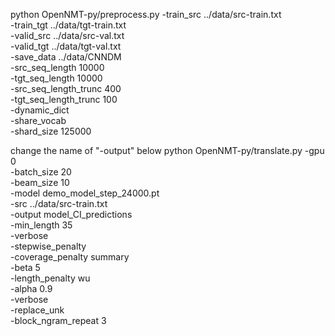 python OpenNMT-py/preprocess.py -train_src ../data/src-train.txt \
                     -train_tgt ../data/tgt-train.txt \
                     -valid_src ../data/src-val.txt \
                     -valid_tgt ../data/tgt-val.txt \
                     -save_data ../data/CNNDM \
                     -src_seq_length 10000 \
                     -tgt_seq_length 10000 \
                     -src_seq_length_trunc 400 \
                     -tgt_seq_length_trunc 100 \
                     -dynamic_dict \
                     -share_vocab \
                     -shard_size 125000

change the name of "-output" below
python OpenNMT-py/translate.py -gpu 0 \
                    -batch_size 20 \
                    -beam_size 10 \
                    -model demo_model_step_24000.pt \
                    -src ../data/src-train.txt \
                    -output model_CI_predictions \
                    -min_length 35 \
                    -verbose \
                    -stepwise_penalty \
                    -coverage_penalty summary \
                    -beta 5 \
                    -length_penalty wu \
                    -alpha 0.9 \
                    -verbose \
                    -replace_unk \
                    -block_ngram_repeat 3